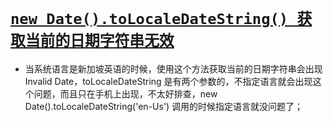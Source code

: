# [`new Date().toLocaleDateString() 获取当前的日期字符串无效`](/)

- 当系统语言是新加坡英语的时候，使用这个方法获取当前的日期字符串会出现 Invalid Date，toLocaleDateString 是有两个参数的，不指定语言就会出现这个问题，而且只在手机上出现，不太好排查，new Date().toLocaleDateString('en-Us') 调用的时候指定语言就没问题了；
